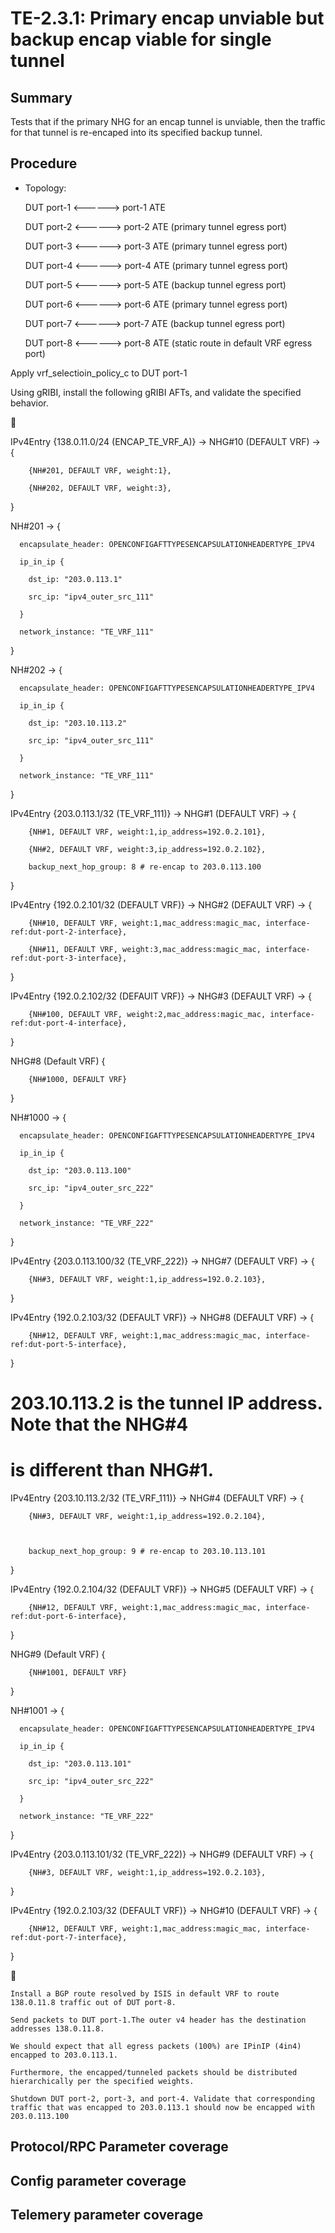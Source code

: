 # TE-2.3.1: Primary encap unviable but backup encap viable for single tunnel

## Summary

Tests that if the primary NHG for an encap tunnel is unviable, then the traffic for that tunnel is re-encaped into its specified backup tunnel. 

## Procedure

*   Topology:  

      DUT port-1 <------> port-1 ATE

      DUT port-2 <------> port-2 ATE (primary tunnel egress port) 

      DUT port-3 <------> port-3 ATE (primary tunnel egress port) 

      DUT port-4 <------> port-4 ATE (primary tunnel egress port) 

      DUT port-5 <------> port-5 ATE (backup tunnel egress port) 

      DUT port-6 <------> port-6 ATE (primary tunnel egress port) 

      DUT port-7 <------> port-7 ATE (backup tunnel egress port) 

      DUT port-8 <------> port-8 ATE (static route in default VRF egress port) 

 

Apply vrf_selectioin_policy_c to DUT port-1 

 

Using gRIBI, install the following gRIBI AFTs, and validate the specified behavior. 

 

     

 

 

 

IPv4Entry {138.0.11.0/24 (ENCAP_TE_VRF_A)} -> NHG#10 (DEFAULT VRF) -> { 

        {NH#201, DEFAULT VRF, weight:1}, 

        {NH#202, DEFAULT VRF, weight:3}, 

} 

NH#201 -> { 

      encapsulate_header: OPENCONFIGAFTTYPESENCAPSULATIONHEADERTYPE_IPV4 

      ip_in_ip { 

        dst_ip: "203.0.113.1" 

        src_ip: "ipv4_outer_src_111" 

      } 

      network_instance: "TE_VRF_111" 

} 

NH#202 -> { 

      encapsulate_header: OPENCONFIGAFTTYPESENCAPSULATIONHEADERTYPE_IPV4 

      ip_in_ip { 

        dst_ip: "203.10.113.2" 

        src_ip: "ipv4_outer_src_111" 

      } 

      network_instance: "TE_VRF_111" 

} 

 

 

IPv4Entry {203.0.113.1/32 (TE_VRF_111)} -> NHG#1 (DEFAULT VRF) -> { 

        {NH#1, DEFAULT VRF, weight:1,ip_address=192.0.2.101}, 

        {NH#2, DEFAULT VRF, weight:3,ip_address=192.0.2.102}, 

        backup_next_hop_group: 8 # re-encap to 203.0.113.100 

} 

IPv4Entry {192.0.2.101/32 (DEFAULT VRF)} -> NHG#2 (DEFAULT VRF) -> { 

        {NH#10, DEFAULT VRF, weight:1,mac_address:magic_mac, interface-ref:dut-port-2-interface}, 

        {NH#11, DEFAULT VRF, weight:3,mac_address:magic_mac, interface-ref:dut-port-3-interface}, 

} 

IPv4Entry {192.0.2.102/32 (DEFAUlT VRF)} -> NHG#3 (DEFAULT VRF) -> { 

        {NH#100, DEFAULT VRF, weight:2,mac_address:magic_mac, interface-ref:dut-port-4-interface}, 

} 

 

NHG#8 (Default VRF) { 

        {NH#1000, DEFAULT VRF} 

} 

NH#1000 -> { 

      encapsulate_header: OPENCONFIGAFTTYPESENCAPSULATIONHEADERTYPE_IPV4 

      ip_in_ip { 

        dst_ip: "203.0.113.100" 

        src_ip: "ipv4_outer_src_222" 

      } 

      network_instance: "TE_VRF_222" 

} 

 

IPv4Entry {203.0.113.100/32 (TE_VRF_222)} -> NHG#7 (DEFAULT VRF) -> { 

        {NH#3, DEFAULT VRF, weight:1,ip_address=192.0.2.103}, 

} 

IPv4Entry {192.0.2.103/32 (DEFAULT VRF)} -> NHG#8 (DEFAULT VRF) -> { 

        {NH#12, DEFAULT VRF, weight:1,mac_address:magic_mac, interface-ref:dut-port-5-interface}, 

} 

 

# 203.10.113.2 is the tunnel IP address. Note that the NHG#4 

# is different than NHG#1. 

 

IPv4Entry {203.10.113.2/32 (TE_VRF_111)} -> NHG#4 (DEFAULT VRF) -> { 

        {NH#3, DEFAULT VRF, weight:1,ip_address=192.0.2.104}, 

 

        backup_next_hop_group: 9 # re-encap to 203.10.113.101 

} 

IPv4Entry {192.0.2.104/32 (DEFAULT VRF)} -> NHG#5 (DEFAULT VRF) -> { 

        {NH#12, DEFAULT VRF, weight:1,mac_address:magic_mac, interface-ref:dut-port-6-interface}, 

} 

NHG#9 (Default VRF) { 

        {NH#1001, DEFAULT VRF} 

} 

NH#1001 -> { 

      encapsulate_header: OPENCONFIGAFTTYPESENCAPSULATIONHEADERTYPE_IPV4 

      ip_in_ip { 

        dst_ip: "203.0.113.101" 

        src_ip: "ipv4_outer_src_222" 

      } 

      network_instance: "TE_VRF_222" 

} 

IPv4Entry {203.0.113.101/32 (TE_VRF_222)} -> NHG#9 (DEFAULT VRF) -> { 

        {NH#3, DEFAULT VRF, weight:1,ip_address=192.0.2.103}, 

} 

IPv4Entry {192.0.2.103/32 (DEFAULT VRF)} -> NHG#10 (DEFAULT VRF) -> { 

        {NH#12, DEFAULT VRF, weight:1,mac_address:magic_mac, interface-ref:dut-port-7-interface}, 

} 

 

    Install a BGP route resolved by ISIS in default VRF to route 138.0.11.8 traffic out of DUT port-8. 

    Send packets to DUT port-1.The outer v4 header has the destination addresses 138.0.11.8. 

    We should expect that all egress packets (100%) are IPinIP (4in4) encapped to 203.0.113.1.  

    Furthermore, the encapped/tunneled packets should be distributed hierarchically per the specified weights. 

    Shutdown DUT port-2, port-3, and port-4. Validate that corresponding traffic that was encapped to 203.0.113.1 should now be encapped with 203.0.113.100 

## Protocol/RPC Parameter coverage

## Config parameter coverage

## Telemery parameter coverage
